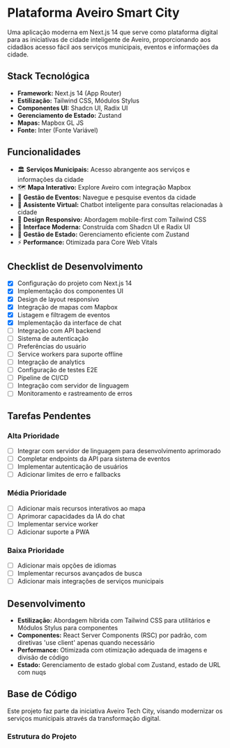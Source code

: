 # Plataforma Aveiro Smart City

Uma aplicação moderna em Next.js 14 que serve como plataforma digital para as iniciativas de cidade inteligente de Aveiro, proporcionando aos cidadãos acesso fácil aos serviços municipais, eventos e informações da cidade.

## Stack Tecnológica

- **Framework:** Next.js 14 (App Router)
- **Estilização:** Tailwind CSS, Módulos Stylus
- **Componentes UI:** Shadcn UI, Radix UI
- **Gerenciamento de Estado:** Zustand
- **Mapas:** Mapbox GL JS
- **Fonte:** Inter (Fonte Variável)

## Funcionalidades

- 🏛️ **Serviços Municipais:** Acesso abrangente aos serviços e informações da cidade
- 🗺️ **Mapa Interativo:** Explore Aveiro com integração Mapbox
- 📅 **Gestão de Eventos:** Navegue e pesquise eventos da cidade
- 🤖 **Assistente Virtual:** Chatbot inteligente para consultas relacionadas à cidade
- 📱 **Design Responsivo:** Abordagem mobile-first com Tailwind CSS
- 🎨 **Interface Moderna:** Construída com Shadcn UI e Radix UI
- 🔄 **Gestão de Estado:** Gerenciamento eficiente com Zustand
- ⚡ **Performance:** Otimizada para Core Web Vitals

## Checklist de Desenvolvimento

- [x] Configuração do projeto com Next.js 14
- [x] Implementação dos componentes UI
- [x] Design de layout responsivo
- [x] Integração de mapas com Mapbox
- [x] Listagem e filtragem de eventos
- [x] Implementação da interface de chat
- [ ] Integração com API backend
- [ ] Sistema de autenticação
- [ ] Preferências do usuário
- [ ] Service workers para suporte offline
- [ ] Integração de analytics
- [ ] Configuração de testes E2E
- [ ] Pipeline de CI/CD
- [ ] Integração com servidor de linguagem
- [ ] Monitoramento e rastreamento de erros

## Tarefas Pendentes

### Alta Prioridade
- [ ] Integrar com servidor de linguagem para desenvolvimento aprimorado
- [ ] Completar endpoints da API para sistema de eventos
- [ ] Implementar autenticação de usuários
- [ ] Adicionar limites de erro e fallbacks

### Média Prioridade
- [ ] Adicionar mais recursos interativos ao mapa
- [ ] Aprimorar capacidades da IA do chat
- [ ] Implementar service worker
- [ ] Adicionar suporte a PWA

### Baixa Prioridade
- [ ] Adicionar mais opções de idiomas
- [ ] Implementar recursos avançados de busca
- [ ] Adicionar mais integrações de serviços municipais

## Desenvolvimento

- **Estilização:** Abordagem híbrida com Tailwind CSS para utilitários e Módulos Stylus para componentes
- **Componentes:** React Server Components (RSC) por padrão, com diretivas 'use client' apenas quando necessário
- **Performance:** Otimizada com otimização adequada de imagens e divisão de código
- **Estado:** Gerenciamento de estado global com Zustand, estado de URL com nuqs

## Base de Código

Este projeto faz parte da iniciativa Aveiro Tech City, visando modernizar os serviços municipais através da transformação digital.

### Estrutura do Projeto
